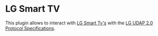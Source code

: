# LG Smart TV

This plugin allows to interact with [LG Smart Tv's](http://www.lg.com/us/experience-tvs/smart-tv)
with the [LG UDAP 2.0 Protocol Specifications](http://developer.lgappstv.com/TV_HELP/index.jsp?topic=%2Flge.tvsdk.references.book%2Fhtml%2FUDAP%2FUDAP%2FLG+UDAP+2+0+Protocol+Specifications.htm).

